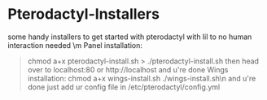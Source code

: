 # Pterodactyl-Installers
some handy installers to get started with pterodactyl with lil to no human interaction needed
\m
Panel installation:
>  chmod a+x pterodactyl-install.sh >  ./pterodactyl-install.sh
>   then head over to localhost:80 or http://localhost and u're done
> Wings installation:
>   chmod a+x wings-install.sh
>   ./wings-install.sh\n
>    and u're done just add ur config file in /etc/pterodactyl/config.yml
